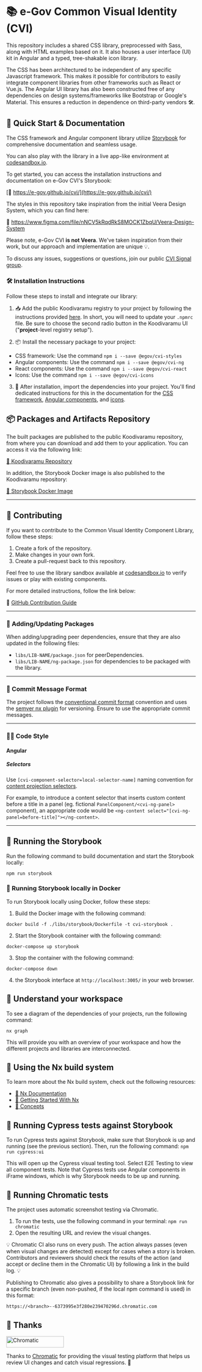 # 📚 e-Gov Common Visual Identity (CVI)

This repository includes a shared CSS library, preprocessed with Sass, along with HTML examples based on it. It also houses a user interface (UI) kit in Angular and a typed, tree-shakable icon library.

The CSS has been architectured to be independent of any specific Javascript framework. This makes it possible for contributors to easily integrate component libraries from other frameworks such as React or Vue.js. The Angular UI library has also been constructed free of any dependencies on design systems/frameworks like Bootstrap or Google's Material. This ensures a reduction in dependence on third-party vendors 🛠️.

## 🚀 Quick Start & Documentation

The CSS framework and Angular component library utilize [Storybook](https://storybook.js.org) for comprehensive documentation and seamless usage.

You can also play with the library in a live app-like environment at [codesandbox.io](https://codesandbox.io/p/github/ekateriinal/angular-cvi-starter).

To get started, you can access the installation instructions and documentation on e-Gov CVI's Storybook:

[📌 https://e-gov.github.io/cvi/](https://e-gov.github.io/cvi/)

The styles in this repository take inspiration from the initial Veera Design System, which you can find here:

🔗 https://www.figma.com/file/nNCV5kRqdRkS8MOCK1ZbqU/Veera-Design-System

Please note, e-Gov CVI **is not Veera**. We've taken inspiration from their work, but our approach and implementation are unique 💡.

To discuss any issues, suggestions or questions, join our public [CVI Signal group](https://signal.group/#CjQKIII854RES5vfIQ8Oqw5fWmS2_FY8cJTEM1RSJI9fSsplEhC4dNwXGkcfqf34YmQJJDi_).

### 🛠️ Installation Instructions

Follow these steps to install and integrate our library:

1. 📥 Add the public Koodivaramu registry to your project by following the instructions provided [here](https://koodivaramu.eesti.ee/e-gov/cvi/-/packages/385). In short, you will need to update your `.npmrc` file. Be sure to choose the second radio button in the Koodivaramu UI ("**project**-level registry setup").

2. 📦 Install the necessary package to your project:
  - CSS framework: Use the command `npm i --save @egov/cvi-styles`
  - Angular components: Use the command `npm i --save @egov/cvi-ng`
  - React components: Use the command `npm i --save @egov/cvi-react`
  - Icons: Use the command `npm i --save @egov/cvi-icons`

3. 🏁 After installation, import the dependencies into your project. You'll find dedicated instructions for this in the documentation for the [CSS framework](https://e-gov.github.io/cvi/?path=/docs/styles-how-to-install--how-to-install), [Angular components](https://e-gov.github.io/cvi/?path=/docs/angular-installation--installation), and [icons](https://e-gov.github.io/cvi/?path=/docs/icons-how-to-use--page).


## 📦 Packages and Artifacts Repository

The built packages are published to the public Koodivaramu repository, from where you can download and add them to your application. You can access it via the following link:

[🔗 Koodivaramu Repository](https://koodivaramu.eesti.ee/e-gov/cvi/-/packages)

In addition, the Storybook Docker image is also published to the Koodivaramu repository:

[🔗 Storybook Docker Image](https://koodivaramu.eesti.ee/e-gov/cvi/container_registry)

---

## 🤝 Contributing

If you want to contribute to the Common Visual Identity Component Library, follow these steps:

1. Create a fork of the repository.
2. Make changes in your own fork.
3. Create a pull-request back to this repository.

Feel free to use the library sandbox available at [codesandbox.io](https://codesandbox.io/p/github/ekateriinal/angular-cvi-starter) to verify issues or play with existing components.

For more detailed instructions, follow the link below:

🔗 [GitHub Contribution Guide](https://docs.github.com/en/get-started/quickstart/contributing-to-projects)

---

### 🔄 Adding/Updating Packages

When adding/upgrading peer dependencies, ensure that they are also updated in the following files:

- `libs/LIB-NAME/package.json` for peerDependencies.
- `libs/LIB-NAME/ng-package.json` for dependencies to be packaged with the library.

---

### 📝 Commit Message Format

The project follows the [conventional commit format](https://www.conventionalcommits.org) convention and uses the [semver nx plugin](https://github.com/jscutlery/semver) for versioning. Ensure to use the appropriate commit messages.

---

### 🧑‍💻 Code Style

#### Angular

##### Selectors

Use `[cvi-component-selector=local-selector-name]` naming convention for [content projection selectors](https://angular.io/guide/content-projection).

For example, to introduce a content selector that inserts custom content before a title in a panel (eg. fictional `PanelComponent/<cvi-ng-panel>` component), an appropriate code would be `<ng-content select="[cvi-ng-panel=before-title]"></ng-content>`.

---

## 🚀 Running the Storybook

Run the following command to build documentation and start the Storybook locally:

`npm run storybook`

### 🐳 Running Storybook locally in Docker

To run Storybook locally using Docker, follow these steps:

1. Build the Docker image with the following command:

`docker build -f ./libs/storybook/Dockerfile -t cvi-storybook .`

2. Start the Storybook container with the following command:

`docker-compose up storybook`

3. Stop the container with the following command:

`docker-compose down`

4. the Storybook interface at `http://localhost:3005/` in your web browser.

## 🔎 Understand your workspace

To see a diagram of the dependencies of your projects, run the following command:

`nx graph`

This will provide you with an overview of your workspace and how the different projects and libraries are interconnected.

## 🔨 Using the Nx build system

To learn more about the Nx build system, check out the following resources:

- [🔗 Nx Documentation](https://nx.dev)
- [🔗 Getting Started With Nx](https://nx.dev/getting-started/intro)
- [🔗 Concepts](https://nx.dev/concepts)

## 🚀 Running Cypress tests against Storybook

To run Cypress tests against Storybook, make sure that Storybook is up and running (see the previous section). Then, run the following command: `npm run cypress:ui`

This will open up the Cypress visual testing tool. Select E2E Testing to view all component tests. Note that Cypress tests use Angular components in iFrame windows, which is why Storybook needs to be up and running.

## 🚀 Running Chromatic tests

The project uses automatic screenshot testing via Chromatic.

1. To run the tests, use the following command in your terminal: `npm run chromatic`
2. Open the resulting URL and review the visual changes.

💡 Chromatic CI also runs on every push. The action always passes (even when visual changes are detected) except for cases when a story is broken. Contributors and reviewers should check the results of the action (and accept or decline them in the Chromatic UI) by following a link in the build log. 💡


Publishing to Chromatic also gives a possibility to share a Storybook link for a specific branch (even non-pushed, if the local npm command is used) in this format:

`https://<branch>--6373995e3f280e239470296d.chromatic.com`

## 🙏 Thanks

<a href="https://www.chromatic.com/"><img src="https://user-images.githubusercontent.com/321738/84662277-e3db4f80-af1b-11ea-88f5-91d67a5e59f6.png" width="153" height="30" alt="Chromatic" /></a>

Thanks to [Chromatic](https://www.chromatic.com/) for providing the visual testing platform that helps us review UI changes and catch visual regressions. 🎉
